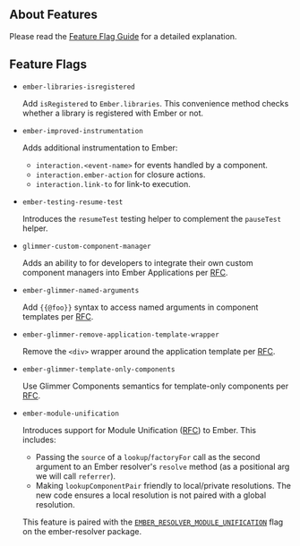 ## About Features

Please read the [Feature Flag Guide](https://emberjs.com/guides/configuring-ember/feature-flags/)
for a detailed explanation.

## Feature Flags

* `ember-libraries-isregistered`

  Add `isRegistered` to `Ember.libraries`. This convenience method checks whether
  a library is registered with Ember or not.

* `ember-improved-instrumentation`

  Adds additional instrumentation to Ember:

  - `interaction.<event-name>` for events handled by a component.
  - `interaction.ember-action` for closure actions.
  - `interaction.link-to` for link-to execution.

* `ember-testing-resume-test`

  Introduces the `resumeTest` testing helper to complement the `pauseTest` helper.

* `glimmer-custom-component-manager`

  Adds an ability to for developers to integrate their own custom component managers
  into Ember Applications per [RFC](https://github.com/emberjs/rfcs/blob/custom-components/text/0000-custom-components.md).

* `ember-glimmer-named-arguments`

  Add `{{@foo}}` syntax to access named arguments in component templates per
  [RFC](https://github.com/emberjs/rfcs/pull/276).

* `ember-glimmer-remove-application-template-wrapper`

  Remove the `<div>` wrapper around the application template per
  [RFC](https://github.com/emberjs/rfcs/pull/280).

* `ember-glimmer-template-only-components`

  Use Glimmer Components semantics for template-only components per
  [RFC](https://github.com/emberjs/rfcs/pull/278).

* `ember-module-unification`

  Introduces support for Module Unification
  ([RFC](https://github.com/dgeb/rfcs/blob/module-unification/text/0000-module-unification.md))
  to Ember. This includes:

  - Passing the `source` of a `lookup`/`factoryFor` call as the second argument
    to an Ember resolver's `resolve` method (as a positional arg we will call
    `referrer`).
  - Making `lookupComponentPair` friendly to local/private resolutions. The
    new code ensures a local resolution is not paired with a global resolution.

  This feature is paired with the
  [`EMBER_RESOLVER_MODULE_UNIFICATION`](https://github.com/ember-cli/ember-resolver#ember_resolver_module_unification)
  flag on the ember-resolver package.
